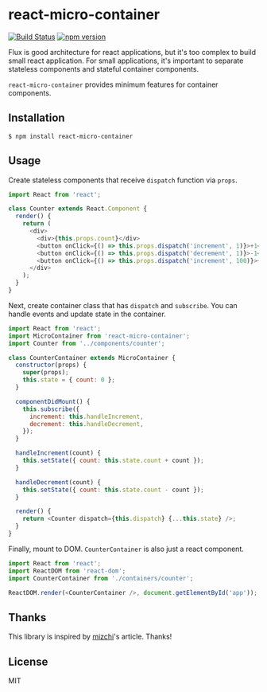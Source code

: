 # react-micro-container

[![Build Status](https://travis-ci.org/hokaccha/react-micro-container.svg?branch=master)](https://travis-ci.org/hokaccha/react-micro-container)
[![npm version](https://badge.fury.io/js/react-micro-container.svg)](https://badge.fury.io/js/react-micro-container)

Flux is good architecture for react applications, but it's too complex to build small react application. For small applications, it's important to separate stateless components and stateful container components.

`react-micro-container` provides minimum features for container components.

## Installation

```
$ npm install react-micro-container
```

## Usage

Create stateless components that receive `dispatch` function via `props`.

```javascript
import React from 'react';

class Counter extends React.Component {
  render() {
    return (
      <div>
        <div>{this.props.count}</div>
        <button onClick={() => this.props.dispatch('increment', 1)}>+1</button>
        <button onClick={() => this.props.dispatch('decrement', 1)}>-1</button>
        <button onClick={() => this.props.dispatch('increment', 100)}>+100</button>
      </div>
    );
  }
}
```

Next, create container class that has `dispatch` and `subscribe`. You can handle events and update state in the container.

```javascript
import React from 'react';
import MicroContainer from 'react-micro-container';
import Counter from '../components/counter';

class CounterContainer extends MicroContainer {
  constructor(props) {
    super(props);
    this.state = { count: 0 };
  }

  componentDidMount() {
    this.subscribe({
      increment: this.handleIncrement,
      decrement: this.handleDecrement,
    });
  }

  handleIncrement(count) {
    this.setState({ count: this.state.count + count });
  }

  handleDecrement(count) {
    this.setState({ count: this.state.count - count });
  }

  render() {
    return <Counter dispatch={this.dispatch} {...this.state} />;
  }
}
```

Finally, mount to DOM. `CounterContainer` is also just a react component.

```javascript
import React from 'react';
import ReactDOM from 'react-dom';
import CounterContainer from './containers/counter';

ReactDOM.render(<CounterContainer />, document.getElementById('app'));
```

## Thanks

This library is inspired by [mizchi](https://github.com/mizchi)'s article. Thanks!

## License

MIT
